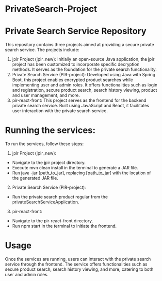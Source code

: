 # PrivateSearch-Project
# Private Search Service Repository 
This repository contains three projects aimed at providing a secure private search service. The projects include:
  1. jpir Project (jpir_new):
     Initially an open-source Java application, the jpir project has been               customized to incorporate specific decryption methods. It serves as the            foundation for the private search functionality.
  2. Private Search Service (PIR-project):
     Developed using Java with Spring Boot, this project enables encrypted product     searches while implementing user and admin roles. It offers functionalities        such as login and registration, secure product search, search history viewing,     product and user management, and more.
  3. pir-react-front:
     This project serves as the frontend for the backend private search service.       Built using JavaScript and React, it facilitates user interaction with the        private search service.

# Running the services:
To run the services, follow these steps: 
1. jpir Project (jpir_new):
  - Navigate to the jpir project directory. 
  - Execute mvn clean install in the terminal to generate a JAR file. 
  - Run java -jar [path_to_jar], replacing [path_to_jar] with the location of       the generated JAR file.
    
2. Private Search Service (PIR-project):
  - Run the private search product regular from the privateSearchServiceApplication.

3. pir-react-front:
  - Navigate to the pir-react-front directory. 
  - Run npm start in the terminal to initiate the frontend.

# Usage 
Once the services are running, users can interact with the private search service through the frontend. The service offers functionalities such as secure product search, search history viewing, and more, catering to both user and admin roles.

